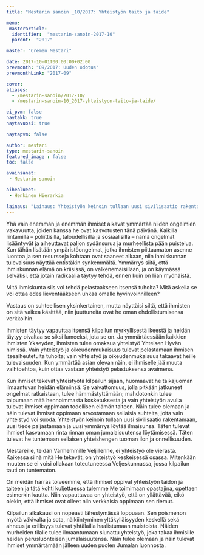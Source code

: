 ```yaml
---
title: "Mestarin sanoin _10/2017: Yhteistyön taito ja taide"

menu:
 masterarticle:
  identifier:  "mestarin-sanoin-2017-10"
  parent:  "2017"

master: "Cremen Mestari"

date: 2017-10-01T00:00:00+02:00
prevmonth: "09/2017: Uuden odotus"
prevmonthLink: "2017-09"

cover:
aliases:
  - /mestarin-sanoin/2017-10/
  - /mestarin-sanoin-10_2017-yhteistyon-taito-ja-taide/

ei_pvm: false
naytakk: true
naytavuosi: true

naytapvm: false

author: mestari
type: mestarin-sanoin
featured_image : false
toc: false

avainsanat:
 - Mestarin sanoin

aihealueet:
 - Henkinen Hierarkia

lainaus: "Lainaus: Yhteistyön keinoin tullaan uusi sivilisaatio rakentamaan, uusi tiede paljastamaan ja uusi ymmärrys löytää ilmaisunsa."
---
```

<p>Yhä vain enemmän ja enemmän ihmiset alkavat ymmärtää niiden ongelmien vakavuutta, joiden kanssa he ovat kasvotusten tänä päivänä. Kaikilla rintamilla – poliittisilla, taloudellisilla ja sosiaalisilla – nämä ongelmat lisääntyvät ja aiheuttavat paljon sydänsurua ja murheellista pään puistelua. Kun tähän lisätään ympäristöongelmat, jotka ihmisten piittaamaton asenne luontoa ja sen resursseja kohtaan ovat saaneet aikaan, niin ihmiskunnan tulevaisuus näyttää entistäkin synkemmältä. Ymmärrys siitä, että ihmiskunnan elämä on kriisissä, on valkenemaisillaan, ja on käymässä selväksi, että jotain radikaalia täytyy tehdä, ennen kuin on liian myöhäistä.</p>
<p>Mitä ihmiskunta siis voi tehdä pelastaakseen itsensä tuholta? Mitä askelia se voi ottaa edes lieventääkseen uhkaa omalle hyvinvoinnilleen?</p>
<p>Vastaus on suhteellisen yksinkertainen, mutta näyttäisi siltä, että ihmisten on sitä vaikea käsittää, niin juuttuneita ovat he oman ehdollistumisensa verkkoihin.</p>
<p>Ihmisten täytyy vapauttaa itsensä kilpailun myrkyllisestä ikeestä ja heidän täytyy oivaltaa se siksi lumeeksi, jota se on. Ja ymmärtäessään kaikkien ihmisten Ykseyden, ihmisten tulee omaksua yhteistyö Yhteisen Hyvän nimissä. Vain yhteistyö ja oikeudenmukaisuus tulevat pelastamaan ihmisen itseaiheutetulta tuholta; vain yhteistyö ja oikeudenmukaisuus takaavat heille tulevaisuuden. Kun ymmärtää asian olevan näin, ei ihmiselle jää muuta vaihtoehtoa, kuin ottaa vastaan yhteistyö pelastuksensa avaimena.</p>
<p>Kun ihmiset tekevät yhteistyötä kilpailun sijaan, huomaavat he taikajuoman ilmaantuvan heidän elämiinsä. Se vaivattomuus, jolla pitkään jatkuneet ongelmat ratkaistaan, tulee hämmästyttämään; mahdotonkin tulee taipumaan mitä hennoimmasta kosketuksesta ja vain yhteistyön avulla tulevat ihmiset oppimaan todellisen elämän taiteen. Näin tulee olemaan ja näin tulevat ihmiset oppimaan arvostamaan sellaisia suhteita, joita vain yhteistyö voi suoda. Yhteistyön keinoin tullaan uusi sivilisaatio rakentamaan, uusi tiede paljastamaan ja uusi ymmärrys löytää ilmaisunsa. Täten tulevat ihmiset kasvamaan rinta rinnan oman jumalaisuutensa löytämisessä. Täten tulevat he tuntemaan sellaisen yhteishengen tuoman ilon ja onnellisuuden.</p>
<p>Mestareille, teidän Vanhemmille Veljillenne, ei yhteistyö ole vierasta. Kaikessa siinä mitä He tekevät, on yhteistyö keskeisessä osassa. Mitenkään muuten se ei voisi ollakaan toteutuneessa Veljeskunnassa, jossa kilpailun tauti on tuntematon.</p>
<p>On meidän harras toiveemme, että ihmiset oppivat yhteistyön taidon ja taiteen ja tätä kohti kuljettaessa tulemme Me toimimaan opastajina, opettaen esimerkin kautta. Niin vapauttavaa on yhteistyö, että on yllättävää, eikö olekin, että ihmiset ovat olleet niin verkkaisia oppimaan sen riemut.</p>
<p>Kilpailun aikakausi on nopeasti lähestymässä loppuaan. Sen poismenon myötä väkivalta ja sota, nälkiintyminen yltäkylläisyyden keskellä sekä ahneus ja erillisyys tulevat yhtälailla haalistumaan muistoista. Näiden murheiden tilalle tulee ilmaantumaan siunattu yhteistyö, joka takaa ihmisille heidän perusluonteisen jumalaisuutensa. Näin tulee olemaan ja näin tulevat ihmiset ymmärtämään jälleen uuden puolen Jumalan luonnosta.</p>